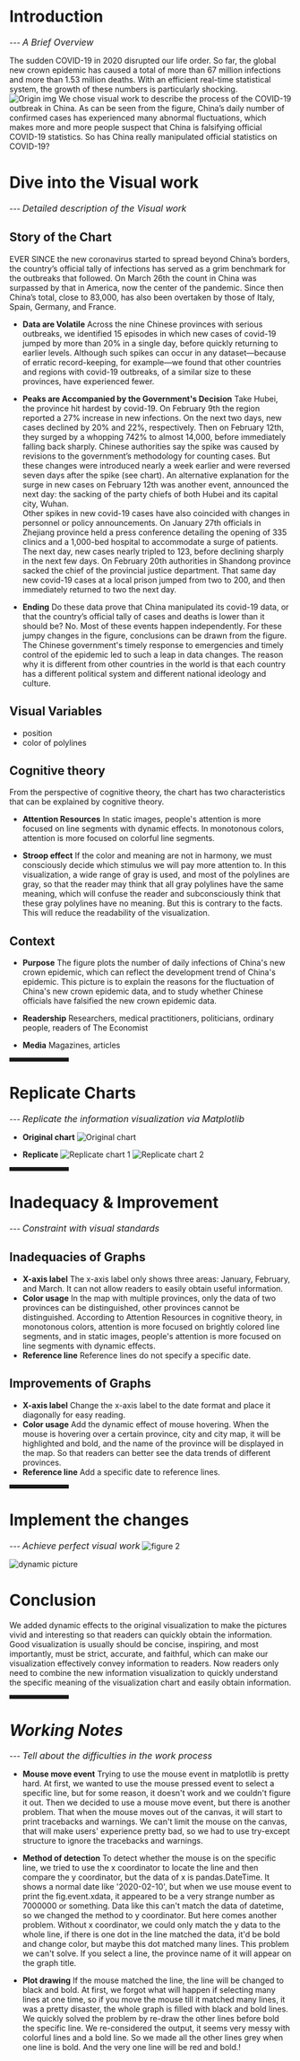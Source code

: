  
# Introduction
*--- <font size=3>A Brief Overview</font>*

The sudden COVID-19 in 2020 disrupted our life order. So far, the global new crown epidemic has caused a total of more than 67 million infections and more than 1.53 million deaths. With an efficient real-time statistical system, the growth of these numbers is particularly shocking.
<br>
![Origin img](https://img-blog.csdnimg.cn/20201211114316525.png?x-oss-process=image/watermark,type_ZmFuZ3poZW5naGVpdGk,shadow_10,text_aHR0cHM6Ly9ibG9nLmNzZG4ubmV0L2RpbmdqdzE4,size_16,color_FFFFFF,t_70#pic_center)
We chose visual work to describe the process of the COVID-19 outbreak in China. As can be seen from the figure, China’s daily number of confirmed cases has experienced many abnormal fluctuations, which makes more and more people suspect that China is falsifying official COVID-19 statistics. So has China really manipulated official statistics on COVID-19?
# Dive into the Visual work
*--- <font size=3>Detailed description of the Visual work </font>*
## Story of the Chart
EVER SINCE the new coronavirus started to spread beyond China’s borders, the country’s official tally of infections has served as a grim benchmark for the outbreaks that followed. On March 26th the count in China was surpassed by that in America, now the center of the pandemic. Since then China’s total, close to 83,000, has also been overtaken by those of Italy, Spain, Germany, and France. 

 - **Data are Volatile**
Across the nine Chinese provinces with serious outbreaks, we identified 15 episodes in which new cases of covid-19 jumped by more than 20% in a single day, before quickly returning to earlier levels. Although such spikes can occur in any dataset—because of erratic record-keeping, for example—we found that other countries and regions with covid-19 outbreaks, of a similar size to these provinces, have experienced fewer. 

 - **Peaks are Accompanied by the Government's Decision**
Take Hubei, the province hit hardest by covid-19. On February 9th the region reported a 27% increase in new infections. On the next two days, new cases declined by 20% and 22%, respectively. Then on February 12th, they surged by a whopping 742% to almost 14,000, before immediately falling back sharply. Chinese authorities say the spike was caused by revisions to the government’s methodology for counting cases. But these changes were introduced nearly a week earlier and were reversed seven days after the spike (see chart). An alternative explanation for the surge in new cases on February 12th was another event, announced the next day: the sacking of the party chiefs of both Hubei and its capital city, Wuhan. <br>
Other spikes in new covid-19 cases have also coincided with changes in personnel or policy announcements. On January 27th officials in Zhejiang province held a press conference detailing the opening of 335 clinics and a 1,000-bed hospital to accommodate a surge of patients. The next day, new cases nearly tripled to 123, before declining sharply in the next few days. On February 20th authorities in Shandong province sacked the chief of the provincial justice department. That same day new covid-19 cases at a local prison jumped from two to 200, and then immediately returned to two the next day.

 - **Ending**
Do these data prove that China manipulated its covid-19 data, or that the country’s official tally of cases and deaths is lower than it should be? No. Most of these events happen independently. For these jumpy changes in the figure, conclusions can be drawn from the figure. The Chinese government's timely response to emergencies and timely control of the epidemic led to such a leap in data changes. The reason why it is different from other countries in the world is that each country has a different political system and different national ideology and culture.

## Visual Variables
 - position
 - color of polylines

## Cognitive theory
From the perspective of cognitive theory, the chart has two characteristics that can be explained by cognitive theory.

 - **Attention Resources**
 In static images, people's attention is more focused on line segments with dynamic effects. In monotonous colors, attention is more focused on colorful line segments.
 

 - **Stroop effect**
  If the color and meaning are not in harmony, we must consciously decide which stimulus we will pay more attention to. In this visualization, a wide range of gray is used, and most of the polylines are gray, so that the reader may think that all gray polylines have the same meaning, which will confuse the reader and subconsciously think that these gray polylines have no meaning. But this is contrary to the facts. This will reduce the readability of the visualization.

## Context

 - **Purpose**
The figure plots the number of daily infections of China's new crown epidemic, which can reflect the development trend of China's epidemic. This picture is to explain the reasons for the fluctuation of China's new crown epidemic data, and to study whether Chinese officials have falsified the new crown epidemic data.
 - **Readership**
 Researchers, medical practitioners, politicians, ordinary people, readers of The Economist
 
 - **Media**
Magazines, articles


<hr style=" border:solid; width:100px; height:1px;" color=#000000 size=1">


# Replicate  Charts
*--- <font size=3>Replicate the information visualization via Matplotlib </font>*

 - **Original chart**
![Original chart](https://img-blog.csdnimg.cn/20201211145816498.png?x-oss-process=image/watermark,type_ZmFuZ3poZW5naGVpdGk,shadow_10,text_aHR0cHM6Ly9ibG9nLmNzZG4ubmV0L2RpbmdqdzE4,size_16,color_FFFFFF,t_70#pic_center)

 - **Replicate**
![Replicate chart 1](https://img-blog.csdnimg.cn/20201211121853570.png?x-oss-process=image/watermark,type_ZmFuZ3poZW5naGVpdGk,shadow_10,text_aHR0cHM6Ly9ibG9nLmNzZG4ubmV0L2RpbmdqdzE4,size_16,color_FFFFFF,t_70#pic_center)
![Replicate chart 2](https://img-blog.csdnimg.cn/20201211121912226.png?x-oss-process=image/watermark,type_ZmFuZ3poZW5naGVpdGk,shadow_10,text_aHR0cHM6Ly9ibG9nLmNzZG4ubmV0L2RpbmdqdzE4,size_16,color_FFFFFF,t_70#pic_center)
<hr style=" border:solid; width:100px; height:1px;" color=#000000 size=1">

# Inadequacy & Improvement
*--- <font size=3>Constraint with visual standards </font>*
## Inadequacies of Graphs
 - **X-axis label**
The x-axis label only shows three areas: January, February, and March. It can not allow readers to easily obtain useful information.
 - **Color usage**
In the map with multiple provinces, only the data of two provinces can be distinguished, other provinces cannot be distinguished. According to Attention Resources in cognitive theory, in monotonous colors, attention is more focused on brightly colored line segments, and in static images, people's attention is more focused on line segments with dynamic effects.
 - **Reference line**
Reference lines do not specify a specific date.


## Improvements of Graphs
 - **X-axis label**
Change the x-axis label to the date format and place it diagonally for easy reading.
 - **Color usage**
Add the dynamic effect of mouse hovering. When the mouse is hovering over a certain province, city and city map, it will be highlighted and bold, and the name of the province will be displayed in the map. So that readers can better see the data trends of different provinces.
 - **Reference line**
Add a specific date to reference lines.

<hr style=" border:solid; width:100px; height:1px;" color=#000000 size=1">

#  Implement the changes
*--- <font size=3>Achieve perfect visual work</font>*
![figure 2](https://img-blog.csdnimg.cn/20201211153135160.png?x-oss-process=image/watermark,type_ZmFuZ3poZW5naGVpdGk,shadow_10,text_aHR0cHM6Ly9ibG9nLmNzZG4ubmV0L2RpbmdqdzE4,size_16,color_FFFFFF,t_70#pic_center)

![dynamic picture](https://img-blog.csdnimg.cn/2020121113585385.gif)

# Conclusion
We added dynamic effects to the original visualization to make the pictures vivid and interesting so that readers can quickly obtain the information. Good visualization is usually should be concise, inspiring, and most importantly, must be strict, accurate, and faithful, which can make our visualization effectively convey information to readers. Now readers only need to combine the new information visualization to quickly understand the specific meaning of the visualization chart and easily obtain information.


<hr style=" border:solid; width:100px; height:1px;" color=#000000 size=1">


# *Working Notes*
*--- <font size=3>Tell about the difficulties in the work process </font>*
 - **Mouse move event**
Trying to use the mouse event in matplotlib is pretty hard. At first, we wanted to use the mouse pressed event to select a specific line, but for some reason, it doesn't work and we couldn't figure it out. 
Then we decided to use a mouse move event, but there is another problem. That when the mouse moves out of the canvas, it will start to print tracebacks and warnings. We can't limit the mouse on the canvas, that will make users' experience pretty bad, so we had to use try-except structure to ignore the tracebacks and warnings. 

 - **Method of detection**
To detect whether the mouse is on the specific line, we tried to use the x coordinator to locate the line and then compare the y coordinator, but the data of x is pandas.DateTime. It shows a normal date like '2020-02-10', but when we use mouse event to print the fig.event.xdata, it appeared to be a very strange number as 7000000 or something. Data like this can't match the data of datetime, so we changed the method to y coordinator. 
But here comes another problem. Without x coordinator, we could only match the y data to the whole line, if there is one dot in the line matched the data, it'd be bold and change color, but maybe this dot matched many lines. This problem we can't solve.
If you select a line, the province name of it will appear on the graph title.

 - **Plot drawing**
If the mouse matched the line, the line will be changed to black and bold. At first, we forgot what will happen if selecting many lines at one time, so if you move the mouse till it matched many lines, it was a pretty disaster, the whole graph is filled with black and bold lines. We quickly solved the problem by re-draw the other lines before bold the specific line. 
We re-considered the output, it seems very messy with colorful lines and a bold line. So we made all the other lines grey when one line is bold. And the very one line will be red and bold.!


